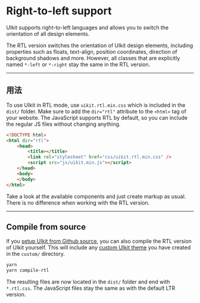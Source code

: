 # Right-to-left support

<p class="uk-text-lead">UIkit supports right-to-left languages and allows you to switch the orientation of all design elements.</p>

The RTL version switches the orientation of UIkit design elements, including properties such as floats, text-align, position coordinates, direction of background shadows and more. However, all classes that are explicitly named `*-left` or `*-right` stay the same in the RTL version.

***

## 用法

To use UIkit in RTL mode, use `uikit.rtl.min.css` which is included in the `dist/` folder. Make sure to add the `dir="rtl"` attribute to the `<html>` tag of your website. The JavaScript supports RTL by default, so you can include the regular JS files without changing anything.

```html
<!DOCTYPE html>
<html dir="rtl">
    <head>
        <title></title>
        <link rel="stylesheet" href="css/uikit.rtl.min.css" />
        <script src="js/uikit.min.js"></script>
    </head>
    <body>
    </body>
</html>
```

Take a look at the available components and just create markup as usual. There is no difference when working with the RTL version.

***

## Compile from source

If you [setup UIkit from Github source](installation.md#compile-from-github-source), you can also compile the RTL version of UIkit yourself. This will include any [custom UIkit theme](less.md) you have created in the `custom/` directory.

```sh
yarn
yarn compile-rtl
```

The resulting files are now located in the `dist/` folder and end with `*.rtl.css`. The JavaScript files stay the same as with the default LTR version.
